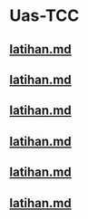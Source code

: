 # Uas-TCC

## **[latihan.md](https://github.com/abdullahaman185610040/Uas-TCC/tree/master/materi-01/README.md)**

## **[latihan.md](https://github.com/abdullahaman185610040/Uas-TCC/tree/master/materi-02/README.md)**

## **[latihan.md](https://github.com/abdullahaman185610040/Uas-TCC/tree/master/materi-03/README.md)**

## **[latihan.md](https://github.com/abdullahaman185610040/Uas-TCC/tree/master/materi-04/README.md)**

## **[latihan.md](https://github.com/abdullahaman185610040/Uas-TCC/tree/master/materi-05/README.md)**

## **[latihan.md](https://github.com/abdullahaman185610040/Uas-TCC/tree/master/materi-06/README.md)**
